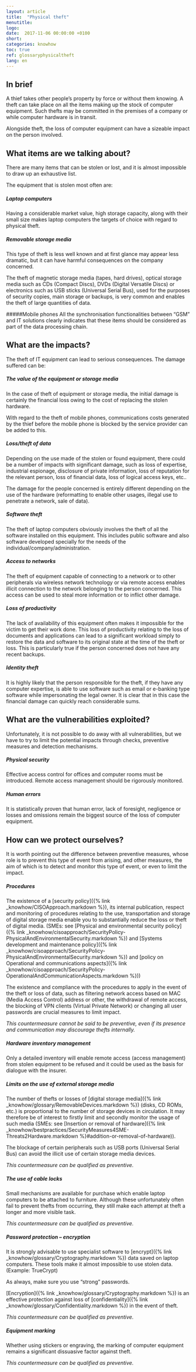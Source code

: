 ```yaml
---
layout: article
title:  "Physical theft"
menutitle:
logo:
date:  2017-11-06 00:00:00 +0100
short:
categories: knowhow
toc: true
ref: glossaryphysicaltheft
lang: en
---
```


## In brief
A thief takes other people’s property by force or without them knowing. A theft can take place on all the items making up the stock of computer equipment. Such thefts may be committed in the premises of a company or while computer hardware is in transit.

Alongside theft, the loss of computer equipment can have a sizeable impact on the person involved.

## What items are we talking about?
There are many items that can be stolen or lost, and it is almost impossible to draw up an exhaustive list.

The equipment that is stolen most often are:

##### Laptop computers
Having a considerable market value, high storage capacity, along with their small size makes laptop computers the targets of choice with regard to physical theft.

##### Removable storage media
This type of theft is less well known and at first glance may appear less dramatic, but it can have harmful consequences on the company concerned.

The theft of magnetic storage media (tapes, hard drives), optical storage media such as CDs (Compact Discs), DVDs (Digital Versatile Discs) or electronics such as USB sticks (Universal Serial Bus), used for the purposes of security copies, main storage or backups, is very common and enables the theft of large quantities of data.

#####Mobile phones
All the synchronisation functionalities between “GSM” and IT solutions clearly indicates that these items should be considered as part of the data processing chain.

## What are the impacts?
The theft of IT equipment can lead to serious consequences. The damage suffered can be:

##### The value of the equipment or storage media

In the case of theft of equipment or storage media, the initial damage is certainly the financial loss owing to the cost of replacing the stolen hardware.

With regard to the theft of mobile phones, communications costs generated by the thief before the mobile phone is blocked by the service provider can be added to this.

##### Loss/theft of data
Depending on the use made of the stolen or found equipment, there could be a number of impacts with significant damage, such as loss of expertise, industrial espionage, disclosure of private information, loss of reputation for the relevant person, loss of financial data, loss of logical access keys, etc..

The damage for the people concerned is entirely different depending on the use of the hardware (reformatting to enable other usages, illegal use to penetrate a network, sale of data).

##### Software theft
The theft of laptop computers obviously involves the theft of all the software installed on this equipment. This includes public software and also software developed specially for the needs of the individual/company/administration.

##### Access to networks
The theft of equipment capable of connecting to a network or to other peripherals via wireless network technology or via remote access enables illicit connection to the network belonging to the person concerned. This access can be used to steal more information or to inflict other damage.

##### Loss of productivity
The lack of availability of this equipment often makes it impossible for the victim to get their work done. This loss of productivity relating to the loss of documents and applications can lead to a significant workload simply to restore the data and software to its original state at the time of the theft or loss. This is particularly true if the person concerned does not have any recent backups.

##### Identity theft
It is highly likely that the person responsible for the theft, if they have any computer expertise, is able to use software such as email or e-banking type software while impersonating the legal owner. It is clear that in this case the financial damage can quickly reach considerable sums.

## What are the vulnerabilities exploited?
Unfortunately, it is not possible to do away with all vulnerabilities, but we have to try to limit the potential impacts through checks, preventive measures and detection mechanisms.

##### Physical security
Effective access control for offices and computer rooms must be introduced. Remote access management should be rigorously monitored.

##### Human errors
It is statistically proven that human error, lack of foresight, negligence or losses and omissions remain the biggest source of the loss of computer equipment.

## How can we protect ourselves?
It is worth pointing out the difference between preventive measures, whose role is to prevent this type of event from arising, and other measures, the aim of which is to detect and monitor this type of event, or even to limit the impact.

##### Procedures
The existence of a [security policy]({% link _knowhow/CISOApproach.markdown %}), its internal publication, respect and monitoring of procedures relating to the use, transportation and storage of digital storage media enable you to substantially reduce the loss or theft of digital media. (SMEs: see [Physical and environmental security policy]({% link _knowhow/cisoapproach/SecurityPolicy-PhysicalAndEnvironmentalSecurity.markdown %}) and [Systems development and maintenance policy]({% link _knowhow/cisoapproach/SecurityPolicy-PhysicalAndEnvironmentalSecurity.markdown %}) and [policy on Operational and communications aspects]({% link _knowhow/cisoapproach/SecurityPolicy-OperationalAndCommunicationAspects.markdown %}))

The existence and compliance with the procedures to apply in the event of the theft or loss of data, such as filtering network access based on MAC (Media Access Control) address or other, the withdrawal of remote access, the blocking of VPN clients (Virtual Private Network) or changing all user passwords are crucial measures to limit impact.

*This countermeasure cannot be said to be preventive, even if its presence and communication may discourage thefts internally.*

##### Hardware inventory management
Only a detailed inventory will enable remote access (access management) from stolen equipment to be refused and it could be used as the basis for dialogue with the insurer.

##### Limits on the use of external storage media
The number of thefts or losses of [digital storage media]({% link _knowhow/glossary/RemovableDevices.markdown %}) (disks, CD ROMs, etc.) is proportional to the number of storage devices in circulation. It may therefore be of interest to firstly limit and secondly monitor the usage of such media (SMEs: see [Insertion or removal of hardware]({% link _knowhow/bestpractices/SecurityMeasures4SME-Threats2Hardware.markdown %}#addition-or-removal-of-hardware)).

The blockage of certain peripherals such as USB ports (Universal Serial Bus) can avoid the illicit use of certain storage media devices.

*This countermeasure can be qualified as preventive.*

##### The use of cable locks
Small mechanisms are available for purchase which enable laptop computers to be attached to furniture. Although these unfortunately often fail to prevent thefts from occurring, they still make each attempt at theft a longer and more visible task.

*This countermeasure can be qualified as preventive.*

##### Password protection – encryption
It is strongly advisable to use specialist software to [encrypt]({% link _knowhow/glossary/Cryptography.markdown %}) data saved on laptop computers. These tools make it almost impossible to use stolen data. (Example: TrueCrypt)

As always, make sure you use “strong” passwords.

[Encryption]({% link _knowhow/glossary/Cryptography.markdown %}) is an effective protection against loss of [confidentiality]({% link _knowhow/glossary/Confidentiality.markdown %}) in the event of theft.

*This countermeasure can be qualified as preventive.*

##### Equipment marking
Whether using stickers or engraving, the marking of computer equipment remains a significant dissuasive factor against theft.

*This countermeasure can be qualified as preventive.*

